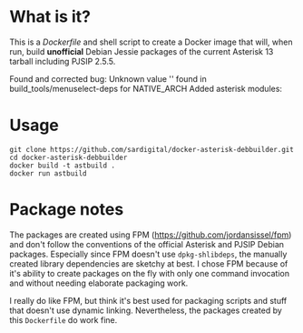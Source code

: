 # What is it?

This is a *Dockerfile* and shell script to create a Docker image that will, when run, build **unofficial** Debian Jessie packages of the current Asterisk 13 tarball including PJSIP 2.5.5.

Found and corrected bug: Unknown value '' found in build_tools/menuselect-deps for NATIVE_ARCH
Added asterisk modules:

# Usage

```
git clone https://github.com/sardigital/docker-asterisk-debbuilder.git
cd docker-asterisk-debbuilder
docker build -t astbuild .
docker run astbuild
``` 

# Package notes

The packages are created using FPM (https://github.com/jordansissel/fpm) and don't follow the conventions of the official Asterisk and PJSIP Debian packages. Especially since FPM doesn't use `dpkg-shlibdeps`, the manually created library dependencies are sketchy at best. I chose FPM because of it's ability to create packages on the fly with only one command invocation and without needing elaborate packaging work.

I really do like FPM, but think it's best used for packaging scripts and stuff that doesn't use dynamic linking. Nevertheless, the packages created by this `Dockerfile` do work fine. 
